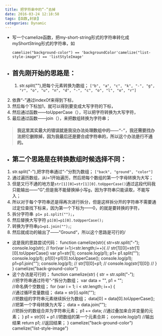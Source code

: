 ```yaml
---
title: 把字符串中的“-”去掉
date: 2016-03-24 12:18:58
tags: [函数,封装]
categories: Dynamic
---
```

- 写一个camelize函数，把my-short-string形式的字符串转化成myShortString形式的字符串，如
    
      camelize("background-color") == 'backgroundColor'camelize("list-style-image") == 'listStyleImage'
<!-- more -->
- ## 首先刚开始的思路是：
  1. str.split(""),把每个元素转换为数组；
`["b", "a", "c", "k", "-", "g", "r", "o", "u", "n", "d", "-", "c", "o", "l", "o", "r"]`
 2. 依靠“-”通过indexOf来得到下标，
 3. 然后每个下标加1，就可以得到要变成大写字符的下标，
 4. 然后通过函数——toUpperCase（），可以把字符转换为大写字符，
 5. 最后通过函数——join（），来把数组转换为字符串；
> #### 我这里其实最大的错误就是我没办法处理数组中的——“-”，我还需要找办法把它删除掉，因为我最后还是要合成字符串的，所以这个办法是行不通的。

- ## 第二个思路是在转换数组时候选择不同：
 1. str.split("-"),把字符串通过“-”分割为数组；
`["back", "ground", "color"]`
 2. 通过遍历数组，从i=1开始遍历，然后把每个数组的第一个字母转换为大写；
 3. 但是又行不通的地方是`str[1][0]=str[1][0].toUpperCase()`通过这段代码我只能输出——“G",但是我不能替换掉小写g，因为字符串只能读取，不能写入；
 4. 所以对于每个字符串还是得再次进行拆分，但是这样拆分开的字符串不需要通过定位查找下标来，因为第一个下标为——0，的就是要转换的字符，
 5. 拆分字符串` p1= p1.split("");`，
 6. 然后替换大写字符 `p1[0]=p1[0].toUpperCase();`
 7. 转换为字符串`p1=p1.join("");`;
 8. 然后就成功的输出了——”Ground“，所以这个思路是可行的/

- 这是我的思路尝试代码：
    function camelize(str){
    str=str.split("-");
    console.log(str);
    // for(var i=1;i<str.length;i++){
    // str[1][0]=str[1][0].toUpperCase()
    var p1=str[1];
        console.log(p1);
        p1= p1.split("");
        console.log(p1);
        p1[0]=p1[0].toUpperCase();
        console.log(p1);
        p1=p1.join("");
        console.log(p1);
        // str[1][0]=p1;
        // console.log(str[1][0])
      // }
      }
      camelize("back-ground-color")
- 这个办法是可行的；
    function camelize(str) {
        str = str.split("-");   
        //把字符串通过符号”-“拆分为数组；
        var data = "",
        p1 = "";        
        //命名俩个空数组；
        for (var i = 1; i < str.length; i++) {  
        //通过循环变量数组；
        data = str[i].split("");        
        //把数组的字符串元素继续拆分为数组；
        data[0] = data[0].toUpperCase();    
        //把第一个字母转换为大写；
        data = data.join("");       
        //把拆分的数组合并为字符串元素；
        p1 += data;
        //通过叠加来合并变量的元素；
        }
        p1 = str[0] + p1
        //把数组的第一个元素合并；
        console.log(p1)
        //输出结果
        return p1;
        //返回结果；
        }
        camelize("back-ground-color")
        camelize("list-style-image")
